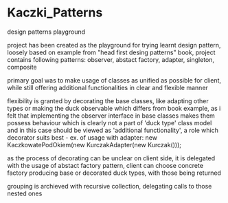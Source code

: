 # Kaczki_Patterns
design patterns playground

project has been created as the playground for trying learnt design pattern,
loosely based on example from "head first desing patterns" book, project
contains following patterns: observer, abstact factory, adapter, singleton, composite 

primary goal was to make usage of classes as unified as possible for client, while still offering additional functionalities in clear and flexible manner

flexibility is granted by decorating the base classes, like adapting other types or making the duck observable
which differs from book example, as i felt that implementing the observer interface in base classes makes them possess
behaviour which is clearly not a part of 'duck type' class model and in this case should be viewed as 'additional functionality', a role which decorator suits best -
ex. of usage with adapter: new KaczkowatePodOkiem(new KurczakAdapter(new Kurczak()));

as the process of decorating can be unclear on client side, it is delegated with the usage of abstact factory pattern,
client can choose concrete factory producing base or decorated duck types, with those being returned

grouping is archieved with recursive collection, delegating calls to those nested ones
